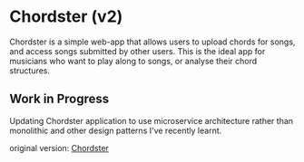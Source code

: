 # Chordster (v2)
Chordster is a simple web-app that allows users to upload chords for songs, and access songs submitted by other users. This is the ideal app for musicians who want to play along to songs, or analyse their chord structures.
## Work in Progress
Updating Chordster application to use microservice architecture rather than monolithic and other design patterns I've recently learnt.

original version: [Chordster](https://github.com/Bransonlj/chordster)